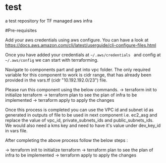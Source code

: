 # test
a test repository for TF managed aws infra


#Pre-requisites 

Add your aws credentials using aws configure. You can have a look at https://docs.aws.amazon.com/cli/latest/userguide/cli-configure-files.html

Once you have added your credentials at `~/.aws/credentials ` and config at `~/.aws/config` we can start with terraforming. 


Navigate to components part and get into vpc folder. The only required variable for this component to work is cidr range, that has already been provided in the vars.tf (cidr "10.192.192.0/23") file. 

Please run this component using the below commands. 
-> terraform init to initialize terraform
-> terraform plan to see the plan of infra to be implemented 
-> terraform apply to apply the changes


Once this process is completed you can use the VPC id and subnet id as generated in outputs of file to be used in next component i.e. ec2_asg and replace the value of vpc_id, private_subnets_ids and public_subnets_ids. We would also need a kms key and need to have it's value under dev_key_id in vars file. 

After completing the above process follow the below steps : 

-> terraform init to initialize terraform
-> terraform plan to see the plan of infra to be implemented 
-> terraform apply to apply the changes


